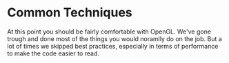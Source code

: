 # Common Techniques

At this point you should be fairly comfortable with OpenGL. We've gone trough and done most of the things you would noramlly do on the job. But a lot of times we skipped best practices, especially in terms of performance to make the code easier to read.
